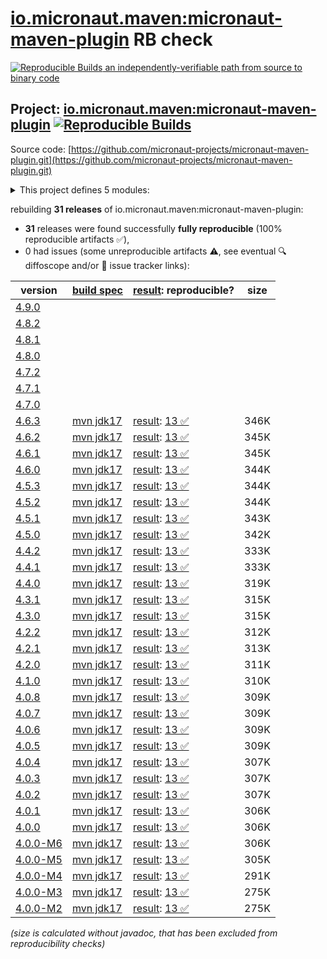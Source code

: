 [io.micronaut.maven:micronaut-maven-plugin](https://central.sonatype.com/artifact/io.micronaut.maven/micronaut-maven-plugin/versions) RB check
=======

[![Reproducible Builds](https://reproducible-builds.org/images/logos/rb.svg) an independently-verifiable path from source to binary code](https://reproducible-builds.org/)

## Project: [io.micronaut.maven:micronaut-maven-plugin](https://central.sonatype.com/artifact/io.micronaut.maven/micronaut-maven-plugin/versions) [![Reproducible Builds](https://img.shields.io/endpoint?url=https://raw.githubusercontent.com/jvm-repo-rebuild/reproducible-central/master/content/io/micronaut/maven/micronaut-maven-plugin/badge.json)](https://github.com/jvm-repo-rebuild/reproducible-central/blob/master/content/io/micronaut/maven/micronaut-maven-plugin/README.md)

Source code: [https://github.com/micronaut-projects/micronaut-maven-plugin.git](https://github.com/micronaut-projects/micronaut-maven-plugin.git)

<details><summary>This project defines 5 modules:</summary>

* [io.micronaut.maven:micronaut-maven-core](https://central.sonatype.com/artifact/io.micronaut.maven/micronaut-maven-core/overview)
* [io.micronaut.maven:micronaut-maven-enforcer-rules](https://central.sonatype.com/artifact/io.micronaut.maven/micronaut-maven-enforcer-rules/overview)
* [io.micronaut.maven:micronaut-maven-jib-integration](https://central.sonatype.com/artifact/io.micronaut.maven/micronaut-maven-jib-integration/overview)
* [io.micronaut.maven:micronaut-maven-plugin](https://central.sonatype.com/artifact/io.micronaut.maven/micronaut-maven-plugin/overview)
* [io.micronaut.maven:micronaut-maven-plugin-parent](https://central.sonatype.com/artifact/io.micronaut.maven/micronaut-maven-plugin-parent/overview)
</details>

rebuilding **31 releases** of io.micronaut.maven:micronaut-maven-plugin:
- **31** releases were found successfully **fully reproducible** (100% reproducible artifacts :white_check_mark:),
- 0 had issues (some unreproducible artifacts :warning:, see eventual :mag: diffoscope and/or :memo: issue tracker links):

| version | [build spec](/BUILDSPEC.md) | [result](https://reproducible-builds.org/docs/jvm/): reproducible? | size |
| -- | --------- | ------ | -- |
| [4.9.0](https://central.sonatype.com/artifact/io.micronaut.maven/micronaut-maven-plugin/4.9.0/pom) | | | |
| [4.8.2](https://central.sonatype.com/artifact/io.micronaut.maven/micronaut-maven-plugin/4.8.2/pom) | | | |
| [4.8.1](https://central.sonatype.com/artifact/io.micronaut.maven/micronaut-maven-plugin/4.8.1/pom) | | | |
| [4.8.0](https://central.sonatype.com/artifact/io.micronaut.maven/micronaut-maven-plugin/4.8.0/pom) | | | |
| [4.7.2](https://central.sonatype.com/artifact/io.micronaut.maven/micronaut-maven-plugin/4.7.2/pom) | | | |
| [4.7.1](https://central.sonatype.com/artifact/io.micronaut.maven/micronaut-maven-plugin/4.7.1/pom) | | | |
| [4.7.0](https://central.sonatype.com/artifact/io.micronaut.maven/micronaut-maven-plugin/4.7.0/pom) | | | |
| [4.6.3](https://central.sonatype.com/artifact/io.micronaut.maven/micronaut-maven-plugin/4.6.3/pom) | [mvn jdk17](micronaut-maven-plugin-4.6.3.buildspec) | [result](micronaut-maven-plugin-parent-4.6.3.buildinfo): [13 :white_check_mark: ](micronaut-maven-plugin-parent-4.6.3.buildcompare) | 346K |
| [4.6.2](https://central.sonatype.com/artifact/io.micronaut.maven/micronaut-maven-plugin/4.6.2/pom) | [mvn jdk17](micronaut-maven-plugin-4.6.2.buildspec) | [result](micronaut-maven-plugin-parent-4.6.2.buildinfo): [13 :white_check_mark: ](micronaut-maven-plugin-parent-4.6.2.buildcompare) | 345K |
| [4.6.1](https://central.sonatype.com/artifact/io.micronaut.maven/micronaut-maven-plugin/4.6.1/pom) | [mvn jdk17](micronaut-maven-plugin-4.6.1.buildspec) | [result](micronaut-maven-plugin-parent-4.6.1.buildinfo): [13 :white_check_mark: ](micronaut-maven-plugin-parent-4.6.1.buildcompare) | 345K |
| [4.6.0](https://central.sonatype.com/artifact/io.micronaut.maven/micronaut-maven-plugin/4.6.0/pom) | [mvn jdk17](micronaut-maven-plugin-4.6.0.buildspec) | [result](micronaut-maven-plugin-parent-4.6.0.buildinfo): [13 :white_check_mark: ](micronaut-maven-plugin-parent-4.6.0.buildcompare) | 344K |
| [4.5.3](https://central.sonatype.com/artifact/io.micronaut.maven/micronaut-maven-plugin/4.5.3/pom) | [mvn jdk17](micronaut-maven-plugin-4.5.3.buildspec) | [result](micronaut-maven-plugin-parent-4.5.3.buildinfo): [13 :white_check_mark: ](micronaut-maven-plugin-parent-4.5.3.buildcompare) | 344K |
| [4.5.2](https://central.sonatype.com/artifact/io.micronaut.maven/micronaut-maven-plugin/4.5.2/pom) | [mvn jdk17](micronaut-maven-plugin-4.5.2.buildspec) | [result](micronaut-maven-plugin-parent-4.5.2.buildinfo): [13 :white_check_mark: ](micronaut-maven-plugin-parent-4.5.2.buildcompare) | 344K |
| [4.5.1](https://central.sonatype.com/artifact/io.micronaut.maven/micronaut-maven-plugin/4.5.1/pom) | [mvn jdk17](micronaut-maven-plugin-4.5.1.buildspec) | [result](micronaut-maven-plugin-parent-4.5.1.buildinfo): [13 :white_check_mark: ](micronaut-maven-plugin-parent-4.5.1.buildcompare) | 343K |
| [4.5.0](https://central.sonatype.com/artifact/io.micronaut.maven/micronaut-maven-plugin/4.5.0/pom) | [mvn jdk17](micronaut-maven-plugin-4.5.0.buildspec) | [result](micronaut-maven-plugin-parent-4.5.0.buildinfo): [13 :white_check_mark: ](micronaut-maven-plugin-parent-4.5.0.buildcompare) | 342K |
| [4.4.2](https://central.sonatype.com/artifact/io.micronaut.maven/micronaut-maven-plugin/4.4.2/pom) | [mvn jdk17](micronaut-maven-plugin-4.4.2.buildspec) | [result](micronaut-maven-plugin-parent-4.4.2.buildinfo): [13 :white_check_mark: ](micronaut-maven-plugin-parent-4.4.2.buildcompare) | 333K |
| [4.4.1](https://central.sonatype.com/artifact/io.micronaut.maven/micronaut-maven-plugin/4.4.1/pom) | [mvn jdk17](micronaut-maven-plugin-4.4.1.buildspec) | [result](micronaut-maven-plugin-parent-4.4.1.buildinfo): [13 :white_check_mark: ](micronaut-maven-plugin-parent-4.4.1.buildcompare) | 333K |
| [4.4.0](https://central.sonatype.com/artifact/io.micronaut.maven/micronaut-maven-plugin/4.4.0/pom) | [mvn jdk17](micronaut-maven-plugin-4.4.0.buildspec) | [result](micronaut-maven-plugin-parent-4.4.0.buildinfo): [13 :white_check_mark: ](micronaut-maven-plugin-parent-4.4.0.buildcompare) | 319K |
| [4.3.1](https://central.sonatype.com/artifact/io.micronaut.maven/micronaut-maven-plugin/4.3.1/pom) | [mvn jdk17](micronaut-maven-plugin-4.3.1.buildspec) | [result](micronaut-maven-plugin-parent-4.3.1.buildinfo): [13 :white_check_mark: ](micronaut-maven-plugin-parent-4.3.1.buildcompare) | 315K |
| [4.3.0](https://central.sonatype.com/artifact/io.micronaut.maven/micronaut-maven-plugin/4.3.0/pom) | [mvn jdk17](micronaut-maven-plugin-4.3.0.buildspec) | [result](micronaut-maven-plugin-parent-4.3.0.buildinfo): [13 :white_check_mark: ](micronaut-maven-plugin-parent-4.3.0.buildcompare) | 315K |
| [4.2.2](https://central.sonatype.com/artifact/io.micronaut.maven/micronaut-maven-plugin/4.2.2/pom) | [mvn jdk17](micronaut-maven-plugin-4.2.2.buildspec) | [result](micronaut-maven-plugin-parent-4.2.2.buildinfo): [13 :white_check_mark: ](micronaut-maven-plugin-parent-4.2.2.buildcompare) | 312K |
| [4.2.1](https://central.sonatype.com/artifact/io.micronaut.maven/micronaut-maven-plugin/4.2.1/pom) | [mvn jdk17](micronaut-maven-plugin-4.2.1.buildspec) | [result](micronaut-maven-plugin-parent-4.2.1.buildinfo): [13 :white_check_mark: ](micronaut-maven-plugin-parent-4.2.1.buildcompare) | 313K |
| [4.2.0](https://central.sonatype.com/artifact/io.micronaut.maven/micronaut-maven-plugin/4.2.0/pom) | [mvn jdk17](micronaut-maven-plugin-4.2.0.buildspec) | [result](micronaut-maven-plugin-parent-4.2.0.buildinfo): [13 :white_check_mark: ](micronaut-maven-plugin-parent-4.2.0.buildcompare) | 311K |
| [4.1.0](https://central.sonatype.com/artifact/io.micronaut.maven/micronaut-maven-plugin/4.1.0/pom) | [mvn jdk17](micronaut-maven-plugin-4.1.0.buildspec) | [result](micronaut-maven-plugin-parent-4.1.0.buildinfo): [13 :white_check_mark: ](micronaut-maven-plugin-parent-4.1.0.buildcompare) | 310K |
| [4.0.8](https://central.sonatype.com/artifact/io.micronaut.maven/micronaut-maven-plugin/4.0.8/pom) | [mvn jdk17](micronaut-maven-plugin-4.0.8.buildspec) | [result](micronaut-maven-plugin-parent-4.0.8.buildinfo): [13 :white_check_mark: ](micronaut-maven-plugin-parent-4.0.8.buildcompare) | 309K |
| [4.0.7](https://central.sonatype.com/artifact/io.micronaut.maven/micronaut-maven-plugin/4.0.7/pom) | [mvn jdk17](micronaut-maven-plugin-4.0.7.buildspec) | [result](micronaut-maven-plugin-parent-4.0.7.buildinfo): [13 :white_check_mark: ](micronaut-maven-plugin-parent-4.0.7.buildcompare) | 309K |
| [4.0.6](https://central.sonatype.com/artifact/io.micronaut.maven/micronaut-maven-plugin/4.0.6/pom) | [mvn jdk17](micronaut-maven-plugin-4.0.6.buildspec) | [result](micronaut-maven-plugin-parent-4.0.6.buildinfo): [13 :white_check_mark: ](micronaut-maven-plugin-parent-4.0.6.buildcompare) | 309K |
| [4.0.5](https://central.sonatype.com/artifact/io.micronaut.maven/micronaut-maven-plugin/4.0.5/pom) | [mvn jdk17](micronaut-maven-plugin-4.0.5.buildspec) | [result](micronaut-maven-plugin-parent-4.0.5.buildinfo): [13 :white_check_mark: ](micronaut-maven-plugin-parent-4.0.5.buildcompare) | 309K |
| [4.0.4](https://central.sonatype.com/artifact/io.micronaut.maven/micronaut-maven-plugin/4.0.4/pom) | [mvn jdk17](micronaut-maven-plugin-4.0.4.buildspec) | [result](micronaut-maven-plugin-parent-4.0.4.buildinfo): [13 :white_check_mark: ](micronaut-maven-plugin-parent-4.0.4.buildcompare) | 307K |
| [4.0.3](https://central.sonatype.com/artifact/io.micronaut.maven/micronaut-maven-plugin/4.0.3/pom) | [mvn jdk17](micronaut-maven-plugin-4.0.3.buildspec) | [result](micronaut-maven-plugin-parent-4.0.3.buildinfo): [13 :white_check_mark: ](micronaut-maven-plugin-parent-4.0.3.buildcompare) | 307K |
| [4.0.2](https://central.sonatype.com/artifact/io.micronaut.maven/micronaut-maven-plugin/4.0.2/pom) | [mvn jdk17](micronaut-maven-plugin-4.0.2.buildspec) | [result](micronaut-maven-plugin-parent-4.0.2.buildinfo): [13 :white_check_mark: ](micronaut-maven-plugin-parent-4.0.2.buildcompare) | 307K |
| [4.0.1](https://central.sonatype.com/artifact/io.micronaut.maven/micronaut-maven-plugin/4.0.1/pom) | [mvn jdk17](micronaut-maven-plugin-4.0.1.buildspec) | [result](micronaut-maven-plugin-parent-4.0.1.buildinfo): [13 :white_check_mark: ](micronaut-maven-plugin-parent-4.0.1.buildcompare) | 306K |
| [4.0.0](https://central.sonatype.com/artifact/io.micronaut.maven/micronaut-maven-plugin/4.0.0/pom) | [mvn jdk17](micronaut-maven-plugin-4.0.0.buildspec) | [result](micronaut-maven-plugin-parent-4.0.0.buildinfo): [13 :white_check_mark: ](micronaut-maven-plugin-parent-4.0.0.buildcompare) | 306K |
| [4.0.0-M6](https://central.sonatype.com/artifact/io.micronaut.maven/micronaut-maven-plugin/4.0.0-M6/pom) | [mvn jdk17](micronaut-maven-plugin-4.0.0-M6.buildspec) | [result](micronaut-maven-plugin-parent-4.0.0-M6.buildinfo): [13 :white_check_mark: ](micronaut-maven-plugin-parent-4.0.0-M6.buildcompare) | 306K |
| [4.0.0-M5](https://central.sonatype.com/artifact/io.micronaut.maven/micronaut-maven-plugin/4.0.0-M5/pom) | [mvn jdk17](micronaut-maven-plugin-4.0.0-M5.buildspec) | [result](micronaut-maven-plugin-parent-4.0.0-M5.buildinfo): [13 :white_check_mark: ](micronaut-maven-plugin-parent-4.0.0-M5.buildcompare) | 305K |
| [4.0.0-M4](https://central.sonatype.com/artifact/io.micronaut.maven/micronaut-maven-plugin/4.0.0-M4/pom) | [mvn jdk17](micronaut-maven-plugin-4.0.0-M4.buildspec) | [result](micronaut-maven-plugin-parent-4.0.0-M4.buildinfo): [13 :white_check_mark: ](micronaut-maven-plugin-parent-4.0.0-M4.buildcompare) | 291K |
| [4.0.0-M3](https://central.sonatype.com/artifact/io.micronaut.maven/micronaut-maven-plugin/4.0.0-M3/pom) | [mvn jdk17](micronaut-maven-plugin-4.0.0-M3.buildspec) | [result](micronaut-maven-plugin-parent-4.0.0-M3.buildinfo): [13 :white_check_mark: ](micronaut-maven-plugin-parent-4.0.0-M3.buildcompare) | 275K |
| [4.0.0-M2](https://central.sonatype.com/artifact/io.micronaut.maven/micronaut-maven-plugin/4.0.0-M2/pom) | [mvn jdk17](micronaut-maven-plugin-4.0.0-M2.buildspec) | [result](micronaut-maven-plugin-parent-4.0.0-M2.buildinfo): [13 :white_check_mark: ](micronaut-maven-plugin-parent-4.0.0-M2.buildcompare) | 275K |

<i>(size is calculated without javadoc, that has been excluded from reproducibility checks)</i>
